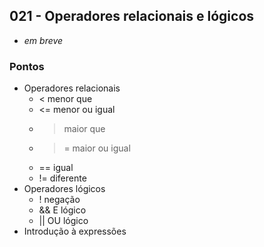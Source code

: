 ## 021 - Operadores relacionais e lógicos

- *em breve*

### Pontos
- Operadores relacionais
  - <   menor que
  - <=  menor ou igual
  - >   maior que
  - >=  maior ou igual
  - ==  igual
  - !=  diferente
- Operadores lógicos
  - !   negação
  - &&  E lógico
  - ||  OU lógico
- Introdução à expressões
